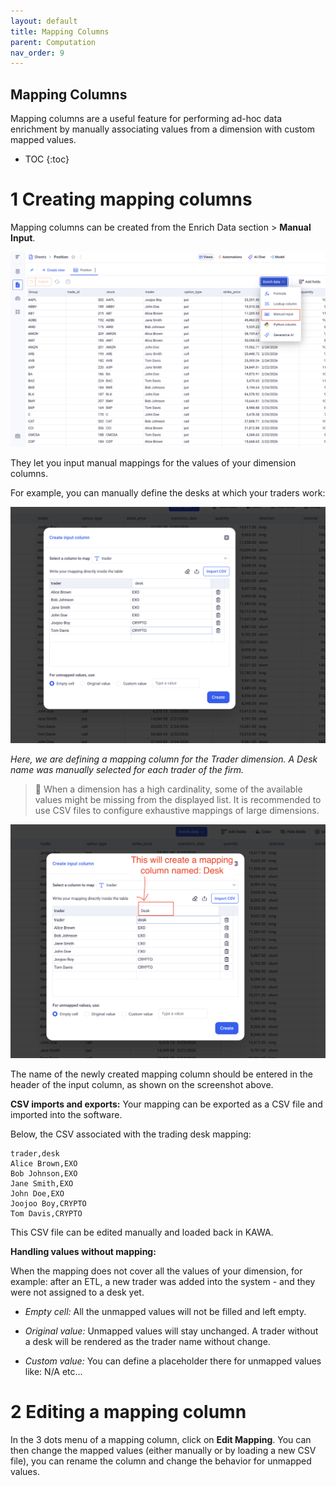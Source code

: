 ```yaml
---
layout: default
title: Mapping Columns
parent: Computation
nav_order: 9
---
```


Mapping Columns
---

Mapping columns are a useful feature for performing ad-hoc data enrichment by manually associating values from a dimension with custom mapped values.

* TOC
{:toc}


# 1 Creating mapping columns

Mapping columns can be created from the Enrich Data section > __Manual Input__.

![Lookup](./readme-assets/mapping1.png)

They let you input manual mappings for the values of your dimension columns.

For example, you can manually define the desks at which your traders work:

![Lookup](./readme-assets/mapping2.png)

_Here, we are defining a mapping column for the Trader dimension. A Desk name was manually selected for each trader of the firm._

> 🚨 When a dimension has a high cardinality, some of the available values might be missing from the displayed list. It is recommended to use CSV files to configure exhaustive mappings of large dimensions.

![Lookup](./readme-assets/mapping3.png)

The name of the newly created mapping column should be entered in the header of the input column, as shown on the screenshot above.


__CSV imports and exports:__
Your mapping can be exported as a CSV file and imported into the software.

Below, the CSV associated with the trading desk mapping:
```csv
trader,desk
Alice Brown,EXO
Bob Johnson,EXO
Jane Smith,EXO
John Doe,EXO
Joojoo Boy,CRYPTO
Tom Davis,CRYPTO
```

This CSV file can be edited manually and loaded back in KAWA.

__Handling values without mapping:__

When the mapping does not cover all the values of your dimension, for example: after an ETL, a new trader was added into the system - and they were not assigned to a desk yet.


- _Empty cell:_ All the unmapped values will not be filled and left empty.

- _Original value:_ Unmapped values will stay unchanged. A trader without a desk will be rendered as the trader name without change.

- _Custom value:_ You can define a placeholder there for unmapped values like: N/A etc...


# 2 Editing a mapping column

In the 3 dots menu of a mapping column, click on __Edit Mapping__. You can then change the mapped values (either manually or by loading a new CSV file), you can rename the column and change the behavior for unmapped values.




